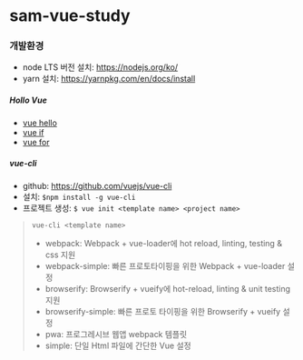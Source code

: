 # sam-vue-study

### 개발환경
* node LTS 버전 설치: https://nodejs.org/ko/
* yarn 설치: https://yarnpkg.com/en/docs/install

##### Hollo Vue
* [vue hello](https://gist.github.com/rosd89/10f29951dd576cb116bef934ff09fc61)
* [vue if](https://gist.github.com/rosd89/b12ddaace8094db70bddb89aae2a6a50)
* [vue for](https://gist.github.com/rosd89/824122eb58f417c608e77d034184dc32)

##### vue-cli
* github: https://github.com/vuejs/vue-cli
* 설치: `$npm install -g vue-cli`
* 프로젝트 생성: `$ vue init <template name> <project name>`

> `vue-cli <template name>`
> 
> * webpack: Webpack + vue-loader에 hot reload,  linting, testing & css 지원
> * webpack-simple: 빠른 프로토타이핑을 위한 Webpack + vue-loader 설정
> * browserify: Browserify + vueify에 hot-reload, linting & unit testing 지원
> * browserify-simple: 빠른 프로토 타이핑을 위한 Browserify + vueify 설정
> * pwa: 프로그레시브 웹앱 webpack 템플릿
> * simple: 단일 Html 파일에 간단한 Vue 설정
